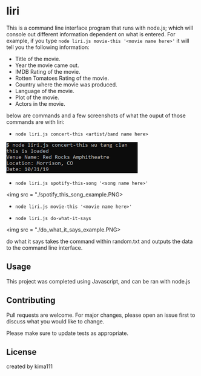 # liri

This is a command line interface program that runs with node.js; which will console out different information dependent on what is entered. For example, if you type `node liri.js movie-this '<movie name here>'` it will tell you the following information: 


* Title of the movie.
* Year the movie came out.
* IMDB Rating of the movie.
* Rotten Tomatoes Rating of the movie.
* Country where the movie was produced.
* Language of the movie.
* Plot of the movie.
* Actors in the movie.
  
below are commands and a few screenshots of what the ouput of those commands are with liri:

*  `node liri.js concert-this <artist/band name here>`

<img src = "./concert_this_example.PNG">

*  `node liri.js spotify-this-song '<song name here>'`

<img src = "./spotify_this_song_example.PNG>

*  `node liri.js movie-this '<movie name here>'`

*  `node liri.js do-what-it-says`

<img src = "./do_what_it_says_example.PNG>

do what it says takes the command within random.txt and outputs the data to the command line interface. 

## Usage

This project was completed using Javascript, and can be ran with node.js

## Contributing
Pull requests are welcome. For major changes, please open an issue first to discuss what you would like to change.

Please make sure to update tests as appropriate.

## License

created by kima111